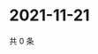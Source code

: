 # 2021-11-21

共 0 条

<!-- BEGIN WEIBO -->
<!-- 最后更新时间 Sun Nov 21 2021 05:12:08 GMT+0800 (China Standard Time) -->

<!-- END WEIBO -->
